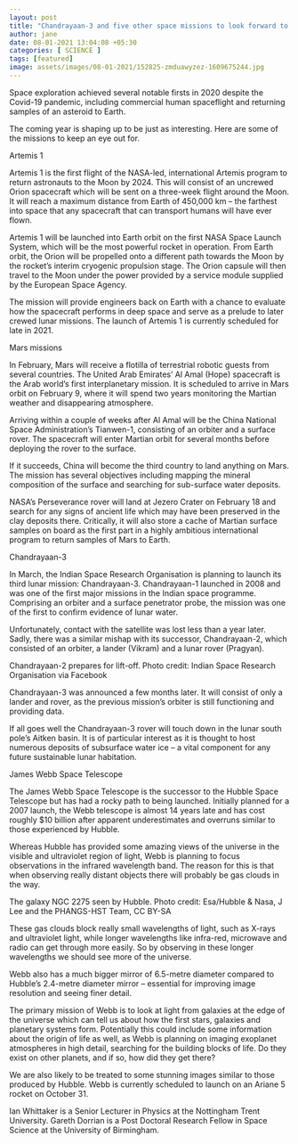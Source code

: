 ```yaml
---
layout: post
title: "Chandrayaan-3 and five other space missions to look forward to in 2021"
author: jane 
date: 08-01-2021 13:04:08 +05:30 
categories: [ SCIENCE ] 
tags: [featured]
image: assets/images/08-01-2021/152825-zmduawyzez-1609675244.jpg
---
```

Space exploration achieved several notable firsts in 2020 despite the Covid-19 pandemic, including commercial human spaceflight and returning samples of an asteroid to Earth.

The coming year is shaping up to be just as interesting. Here are some of the missions to keep an eye out for.

Artemis 1

Artemis 1 is the first flight of the NASA-led, international Artemis program to return astronauts to the Moon by 2024. This will consist of an uncrewed Orion spacecraft which will be sent on a three-week flight around the Moon. It will reach a maximum distance from Earth of 450,000 km – the farthest into space that any spacecraft that can transport humans will have ever flown.

Artemis 1 will be launched into Earth orbit on the first NASA Space Launch System, which will be the most powerful rocket in operation. From Earth orbit, the Orion will be propelled onto a different path towards the Moon by the rocket’s interim cryogenic propulsion stage. The Orion capsule will then travel to the Moon under the power provided by a service module supplied by the European Space Agency.

The mission will provide engineers back on Earth with a chance to evaluate how the spacecraft performs in deep space and serve as a prelude to later crewed lunar missions. The launch of Artemis 1 is currently scheduled for late in 2021.

Mars missions

In February, Mars will receive a flotilla of terrestrial robotic guests from several countries. The United Arab Emirates’ Al Amal (Hope) spacecraft is the Arab world’s first interplanetary mission. It is scheduled to arrive in Mars orbit on February 9, where it will spend two years monitoring the Martian weather and disappearing atmosphere.

Arriving within a couple of weeks after Al Amal will be the China National Space Administration’s Tianwen-1, consisting of an orbiter and a surface rover. The spacecraft will enter Martian orbit for several months before deploying the rover to the surface.

If it succeeds, China will become the third country to land anything on Mars. The mission has several objectives including mapping the mineral composition of the surface and searching for sub-surface water deposits.

NASA’s Perseverance rover will land at Jezero Crater on February 18 and search for any signs of ancient life which may have been preserved in the clay deposits there. Critically, it will also store a cache of Martian surface samples on board as the first part in a highly ambitious international program to return samples of Mars to Earth.

Chandrayaan-3

In March, the Indian Space Research Organisation is planning to launch its third lunar mission: Chandrayaan-3. Chandrayaan-1 launched in 2008 and was one of the first major missions in the Indian space programme. Comprising an orbiter and a surface penetrator probe, the mission was one of the first to confirm evidence of lunar water.

Unfortunately, contact with the satellite was lost less than a year later. Sadly, there was a similar mishap with its successor, Chandrayaan-2, which consisted of an orbiter, a lander (Vikram) and a lunar rover (Pragyan).

Chandrayaan-2 prepares for lift-off. Photo credit: Indian Space Research Organisation via Facebook

Chandrayaan-3 was announced a few months later. It will consist of only a lander and rover, as the previous mission’s orbiter is still functioning and providing data.

If all goes well the Chandrayaan-3 rover will touch down in the lunar south pole’s Aitken basin. It is of particular interest as it is thought to host numerous deposits of subsurface water ice – a vital component for any future sustainable lunar habitation.

James Webb Space Telescope

The James Webb Space Telescope is the successor to the Hubble Space Telescope but has had a rocky path to being launched. Initially planned for a 2007 launch, the Webb telescope is almost 14 years late and has cost roughly $10 billion after apparent underestimates and overruns similar to those experienced by Hubble.

Whereas Hubble has provided some amazing views of the universe in the visible and ultraviolet region of light, Webb is planning to focus observations in the infrared wavelength band. The reason for this is that when observing really distant objects there will probably be gas clouds in the way.

The galaxy NGC 2275 seen by Hubble. Photo credit: Esa/Hubble & Nasa, J Lee and the PHANGS-HST Team, CC BY-SA

These gas clouds block really small wavelengths of light, such as X-rays and ultraviolet light, while longer wavelengths like infra-red, microwave and radio can get through more easily. So by observing in these longer wavelengths we should see more of the universe.

Webb also has a much bigger mirror of 6.5-metre diameter compared to Hubble’s 2.4-metre diameter mirror – essential for improving image resolution and seeing finer detail.

The primary mission of Webb is to look at light from galaxies at the edge of the universe which can tell us about how the first stars, galaxies and planetary systems form. Potentially this could include some information about the origin of life as well, as Webb is planning on imaging exoplanet atmospheres in high detail, searching for the building blocks of life. Do they exist on other planets, and if so, how did they get there?

We are also likely to be treated to some stunning images similar to those produced by Hubble. Webb is currently scheduled to launch on an Ariane 5 rocket on October 31.

Ian Whittaker is a Senior Lecturer in Physics at the Nottingham Trent University. Gareth Dorrian is a Post Doctoral Research Fellow in Space Science at the University of Birmingham.
